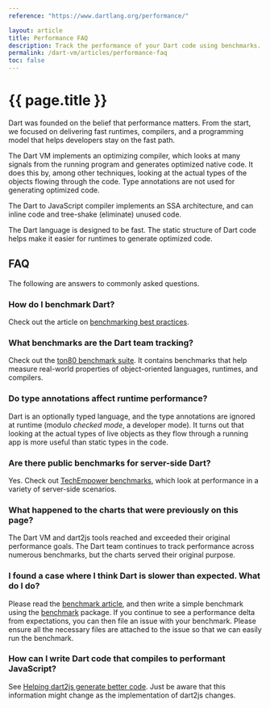 ```yaml
---
reference: "https://www.dartlang.org/performance/"

layout: article
title: Performance FAQ
description: Track the performance of your Dart code using benchmarks.
permalink: /dart-vm/articles/performance-faq
toc: false
---
```


# {{ page.title }}

Dart was founded on the belief that performance matters.
From the start, we focused on delivering fast runtimes, compilers,
and a programming model that helps developers stay on the fast path.

The Dart VM implements an optimizing compiler, which looks at many
signals from the running program and generates optimized native code.
It does this by, among other techniques, looking at the actual types
of the objects flowing through the code.
Type annotations are not used for generating optimized code.

The Dart to JavaScript compiler implements an SSA architecture,
and can inline code and tree-shake (eliminate) unused code.

The Dart language is designed to be fast. The static structure of
Dart code helps make it easier for runtimes to generate optimized code.

## FAQ

The following are answers to commonly asked questions.

### How do I benchmark Dart?

Check out the article on
[benchmarking best practices](/articles/benchmarking/).

### What benchmarks are the Dart team tracking?

Check out the [ton80 benchmark suite](https://github.com/dart-lang/ton80).
It contains benchmarks that help
measure real-world properties of object-oriented languages,
runtimes, and compilers.

### Do type annotations affect runtime performance?

Dart is an optionally typed language, and the type annotations are
ignored at runtime (modulo _checked mode_, a developer mode).
It turns out that looking at the actual types of live objects as they
flow through a running app is more useful than static types in the code.

### Are there public benchmarks for server-side Dart?

Yes. Check out
[TechEmpower benchmarks](https://www.techempower.com/benchmarks),
which look at performance in a variety of server-side scenarios.

### What happened to the charts that were previously on this page?

The Dart VM and dart2js tools reached and exceeded
their original performance goals. The Dart team continues to
track performance across numerous benchmarks,
but the charts served their original purpose.

### I found a case where I think Dart is slower than expected. What do I do?

Please read the [benchmark article](/articles/benchmarking),
and then write a simple benchmark using the
[benchmark](https://github.com/dart-lang/ton80) package.
If you continue to see a performance delta from expectations,
you can then file an issue with your benchmark.
Please ensure all the necessary files are attached to the issue
so that we can easily run the benchmark.

### How can I write Dart code that compiles to performant JavaScript?

See [Helping dart2js generate better code](/tools/dart2js/#helping-dart2js-generate-efficient-code).
Just be aware that this information might change as the implementation of
dart2js changes.
